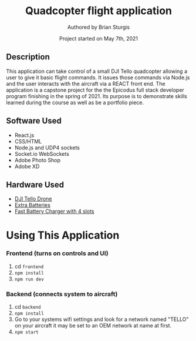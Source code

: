<h1 align="center"> Quadcopter flight application </h1>

<p align="center"> Authored by Brian Sturgis</p>
<p align="center">Project started on May 7th, 2021</p>


## Description
This application can take control of a small DJI Tello quadcopter allowing a user to give it basic flight commands.  It issues those commands via Node.js and the user interacts with the aircraft via a REACT front end.  The application is a capstone project for the the Epicodus full stack developer program finishing in the spring of 2021.  Its purpose is to demonstrate skills learned during the course as well as be a portfolio piece.

## Software Used
* React.js
* CSS/HTML
* Node.js and UDP4 sockets
* Socket.io WebSockets
* Adobe Photo Shop
* Adobe XD

## Hardware Used
* [DJI Tello Drone](https://amzn.to/2SvzqON)
* [Extra Batteries](https://amzn.to/2SyV70J)
* [Fast Battery Charger with 4 slots](https://amzn.to/2SAWqwb)

# Using This Application

### Frontend (turns on controls and UI)
1. cd `frontend`
1. `npm install`
1. `npm run dev`

### Backend (connects system to aircraft)
1. cd `backend`
1. `npm install`
2. Go to your systems wifi settings and look for a network named "TELLO" on your aircraft it may be set to an OEM network at name at first.
3. `npm start`